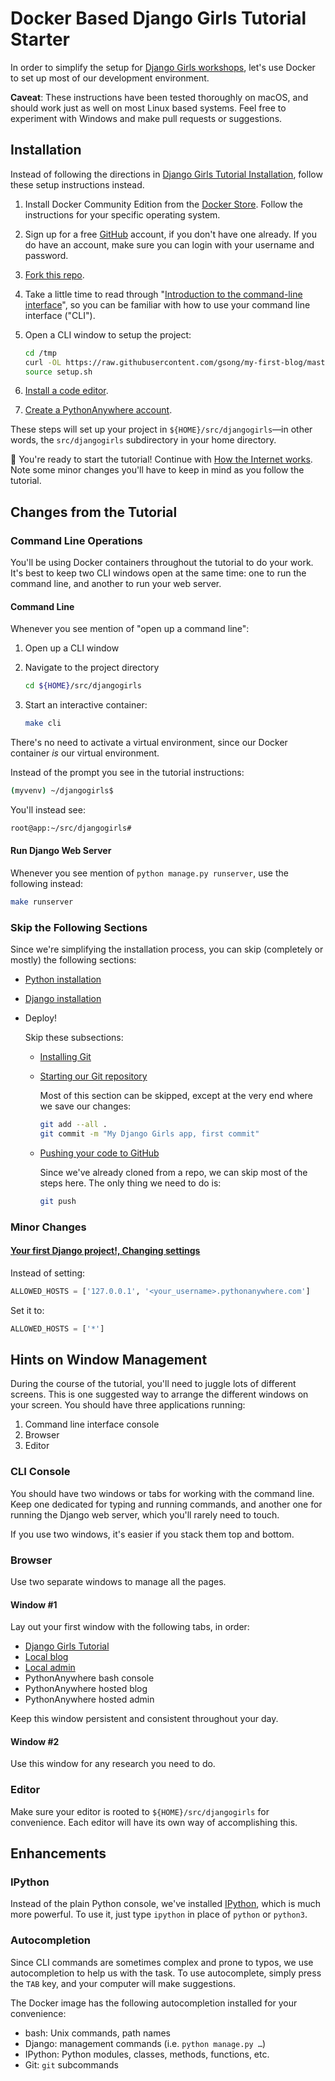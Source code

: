 # Docker Based Django Girls Tutorial Starter

In order to simplify the setup for [Django Girls workshops][tutorial], let's use
Docker to set up most of our development environment.

**Caveat**: These instructions have been tested thoroughly on macOS, and should
work just as well on most Linux based systems. Feel free to experiment with
Windows and make pull requests or suggestions.


## Installation

Instead of following the directions in [Django Girls Tutorial
Installation][installation], follow these setup instructions instead.

1.  Install Docker Community Edition from the [Docker Store][]. Follow the
    instructions for your specific operating system.
1.  Sign up for a free [GitHub][] account, if you don't have one already. If you
    do have an account, make sure you can login with your username and password.
1.  [Fork this repo][fork].
1.  Take a little time to read through "[Introduction to the command-line
    interface][cli-intro]", so you can be familiar with how to use your command
    line interface ("CLI").
1.  Open a CLI window to setup the project:
    ```sh
    cd /tmp
    curl -OL https://raw.githubusercontent.com/gsong/my-first-blog/master/setup.sh
    source setup.sh
    ```

1.  [Install a code editor][code-editor].
1.  [Create a PythonAnywhere account][pa-account].

These steps will set up your project in `${HOME}/src/djangogirls`—in other
words, the `src/djangogirls` subdirectory in your home directory.

🎉 You're ready to start the tutorial! Continue with [How the Internet
works][internet]. Note some minor changes you'll have to keep in mind as you
follow the tutorial.


## Changes from the Tutorial

### Command Line Operations

You'll be using Docker containers throughout the tutorial to do your work. It's
best to keep two CLI windows open at the same time: one to run the command line,
and another to run your web server.

#### Command Line

Whenever you see mention of "open up a command line":

1.  Open up a CLI window
1.  Navigate to the project directory
    ```sh
    cd ${HOME}/src/djangogirls
    ```

1.  Start an interactive container:
    ```sh
    make cli
    ```

There's no need to activate a virtual environment, since our Docker container
*is* our virtual environment.

Instead of the prompt you see in the tutorial instructions:

```sh
(myvenv) ~/djangogirls$
```

You'll instead see:

```sh
root@app:~/src/djangogirls#
```

#### Run Django Web Server

Whenever you see mention of `python manage.py runserver`, use the following
instead:

```sh
make runserver
```

### Skip the Following Sections

Since we're simplifying the installation process, you can skip (completely or
mostly) the following sections:

* [Python installation](https://tutorial.djangogirls.org/en/python_installation/)
* [Django installation](https://tutorial.djangogirls.org/en/django_installation/)
* Deploy!

    Skip these subsections:

    * [Installing Git](https://tutorial.djangogirls.org/en/deploy/#installing-git)
    * [Starting our Git repository](https://tutorial.djangogirls.org/en/deploy/#starting-our-git-repository)

        Most of this section can be skipped, except at the very end where we
        save our changes:

        ```sh
        git add --all .
        git commit -m "My Django Girls app, first commit"
        ```

    * [Pushing your code to GitHub](https://tutorial.djangogirls.org/en/deploy/#pushing-your-code-to-github)

        Since we've already cloned from a repo, we can skip most of the steps
        here. The only thing we need to do is:

        ```sh
        git push
        ```

### Minor Changes

#### [Your first Django project!, Changing settings][change-settings]

Instead of setting:

```py
ALLOWED_HOSTS = ['127.0.0.1', '<your_username>.pythonanywhere.com']
```

Set it to:

```py
ALLOWED_HOSTS = ['*']
```


## Hints on Window Management

During the course of the tutorial, you'll need to juggle lots of different
screens. This is one suggested way to arrange the different windows on your
screen. You should have three applications running:

1.  Command line interface console
2.  Browser
3.  Editor

### CLI Console

You should have two windows or tabs for working with the command line. Keep one
dedicated for typing and running commands, and another one for running the
Django web server, which you'll rarely need to touch.

If you use two windows, it's easier if you stack them top and bottom.

### Browser

Use two separate windows to manage all the pages.

#### Window #1

Lay out your first window with the following tabs, in order:

* [Django Girls Tutorial][tutorial]
* [Local blog](http://localhost:8000/)
* [Local admin](http://localhost:8000/admin)
* PythonAnywhere bash console
* PythonAnywhere hosted blog
* PythonAnywhere hosted admin

Keep this window persistent and consistent throughout your day.

#### Window #2

Use this window for any research you need to do.

### Editor

Make sure your editor is rooted to `${HOME}/src/djangogirls` for convenience.
Each editor will have its own way of accomplishing this.


## Enhancements

### IPython

Instead of the plain Python console, we've installed [IPython][], which is much
more powerful. To use it, just type `ipython` in place of `python` or `python3`.

### Autocompletion

Since CLI commands are sometimes complex and prone to typos, we use
autocompletion to help us with the task. To use autocomplete, simply press the
`TAB` key, and your computer will make suggestions.

The Docker image has the following autocompletion installed for your
convenience:

* bash: Unix commands, path names
* Django: management commands (i.e. `python manage.py …`)
* IPython: Python modules, classes, methods, functions, etc.
* Git: `git` subcommands


[Docker Store]: https://store.docker.com/search?offering=community&type=edition
[GitHub]: https://github.com
[IPython]: https://ipython.org
[change-settings]: https://tutorial.djangogirls.org/en/django_start_project/#changing-settings
[cli-intro]: https://tutorial.djangogirls.org/en/intro_to_command_line/
[code-editor]: https://tutorial.djangogirls.org/en/installation/#install-a-code-editor
[fork]: https://github.com/gsong/my-first-blog#fork-destination-box
[installation]: https://tutorial.djangogirls.org/en/installation/
[internet]: https://tutorial.djangogirls.org/en/how_the_internet_works/
[pa-account]: https://tutorial.djangogirls.org/en/installation/#create-a-pythonanywhere-account
[tutorial]: https://tutorial.djangogirls.org/en
